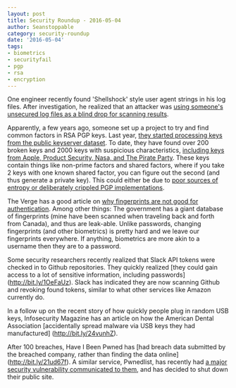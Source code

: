 ```yaml
---
layout: post
title: Security Roundup - 2016-05-04
author: Seanstoppable
category: security-roundup
date: '2016-05-04'
tags:
- biometrics
- securityfail
- pgp
- rsa
- encryption
---
```


One engineer recently found 'Shellshock' style user agent strings in his 
log files. After investigation, he realized that an attacker was [using
someone's unsecured log files as a blind drop for scanning results](http://bit.ly/1WEeiE5).

Apparently, a few years ago, someone set up a project to try and find 
common factors in RSA PGP keys. Last year, [they started processing keys 
from the public keyserver dataset](http://bit.ly/1W4xqMv). To date, they have 
found over 200 broken keys and 2000 keys with suspicious characteristics, 
[including keys from Apple, Product Security, Nasa, and The Pirate Party](http://bit.ly/1SKOYrn). 
These keys contain things like non-prime factors and shared factors, where 
if you take 2 keys with one known shared factor, you can figure out the 
second (and thus generate a private key). This could either be due to 
[poor sources of entropy or deliberately crippled PGP implementations](http://bit.ly/1SZcCFM).

The Verge has a good article on [why fingerprints are not good for
authentication](http://bit.ly/1VIfl6Z). Among other things: The government
has a giant database of fingerprints (mine have been scanned when traveling
back and forth from Canada), and thus are leak-able. Unlike passwords,
changing fingerprints (and other biometrics) is pretty hard and we leave
our fingerprints everywhere. If anything, biometrics are more akin to a
username then they are to a password.

Some security researchers recently realized that Slack API tokens were
checked in to Github repositories. They quickly realized [they could gain
access to a lot of sensitive information, including passwords]
(http://bit.ly/1OeFaUz). Slack has indicated they are now scanning Github
and revoking found tokens, similar to what other services like Amazon
currently do.

In a follow up on the recent story of how quickly people plug in random USB
keys, Infosecurity Magazine has an article on how the American Dental
Association [accidentally spread malware via USB keys they had manufactured]
(http://bit.ly/24vunhZ).

After 100 breaches, Have I Been Pwned has [had breach data submitted by the
breached company, rather than finding the data online]
(http://bit.ly/21ud67f). A similar service, Pwnedlist, has recently had [a
major security vulnerability communicated to them](http://bit.ly/1VIZSUp),
and has decided to shut down their public site.
